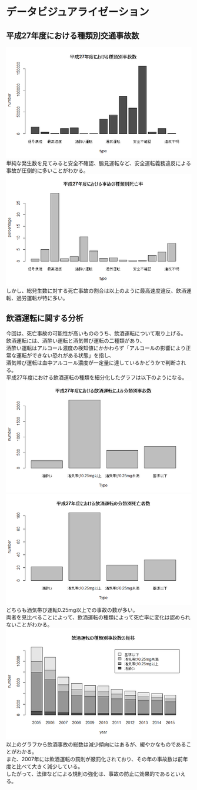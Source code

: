 # データビジュアライゼーション

## 平成27年度における種類別交通事故数
![グラフ１](accident_type_barplot.png)  
単純な発生数を見てみると安全不確認、脇見運転など、安全運転義務違反による事故が圧倒的に多いことがわかる。  
![グラフ2](death_proption_barplot.png)  
しかし、総発生数に対する死亡事故の割合は以上のように最高速度違反、飲酒運転、過労運転が特に多い。  

## 飲酒運転に関する分析
今回は、死亡事故の可能性が高いもののうち、飲酒運転について取り上げる。  
飲酒運転には、酒酔い運転と酒気帯び運転の二種類があり、  
酒酔い運転はアルコール濃度の検知値にかかわらず「アルコールの影響により正常な運転ができない恐れがある状態」を指し、  
酒気帯び運転は血中アルコール濃度が一定量に達しているかどうかで判断される。  
平成27年度における飲酒運転の種類を細分化したグラフは以下のようになる。  
![グラフ3](drunk_accident_barplot.png)  
![グラフ4](drunk_death_barplot.png)  
どちらも酒気帯び運転0.25mg以上での事故の数が多い。  
両者を見比べることによって、飲酒運転の種類によって死亡率に変化は認められないことがわかる。  
![グラフ5](drunk_transition_barplot.png)  
以上のグラフから飲酒事故の総数は減少傾向にはあるが、緩やかなものであることがわかる。  
また、2007年には飲酒運転の罰則が厳罰化されており、その年の事故数は前年度と比べて大きく減少している。  
したがって、法律などによる規則の強化は、事故の防止に効果的であるといえる。  
